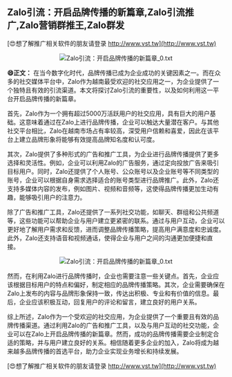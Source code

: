 ## **Zalo引流：开启品牌传播的新篇章,Zalo引流推广,Zalo营销群推王,Zalo群发**

[😍想了解推广相关软件的朋友请登录 http://www.vst.tw](http://www.vst.tw)

 <center><img src="https://vst.tw/MP4/tuiguang/png/1.png" alt="Zalo引流：开启品牌传播的新篇章_0.txt"></center>

**😄正文：**
在当今数字化时代，品牌传播已成为企业成功的关键因素之一。而在众多的社交媒体平台中，Zalo作为越南最受欢迎的社交应用之一，为企业提供了一个独特且有效的引流渠道。本文将探讨Zalo引流的重要性，以及如何利用这一平台开启品牌传播的新篇章。

首先，Zalo作为一个拥有超过5000万活跃用户的社交应用，具有巨大的用户基础。这意味着通过在Zalo上进行品牌传播，企业可以触达大量潜在客户。与其他社交平台相比，Zalo在越南市场占有率较高，深受用户信赖和喜爱，因此在该平台上建立品牌形象将能够有效提高品牌知名度和认可度。

其次，Zalo提供了多种形式的广告和推广工具，为企业进行品牌传播提供了更多选择和灵活性。例如，企业可以利用Zalo的广告服务，通过定向投放广告来吸引目标用户。同时，Zalo还提供了个人账号、公众账号以及企业账号等不同类型的账号，企业可以根据自身需求选择适合的账号类型进行品牌推广。此外，Zalo还支持多媒体内容的发布，例如图片、视频和音频等，这使得品牌传播更加生动有趣，能够吸引用户的注意力。

除了广告和推广工具，Zalo还提供了一系列社交功能，如聊天、群组和公共频道等，这些功能可以帮助企业与用户建立更紧密的联系。通过与用户互动，企业可以更好地了解用户需求和反馈，进而调整品牌传播策略，提高用户满意度和忠诚度。此外，Zalo还支持语音和视频通话，使得企业与用户之间的沟通更加便捷和直接。

 <center><img src="https://vst.tw/MP4/tuiguang/png/2.png" alt="Zalo引流：开启品牌传播的新篇章_0.txt"></center>

然而，在利用Zalo进行品牌传播时，企业也需要注意一些关键点。首先，企业应该根据目标用户的特点和偏好，制定相应的品牌传播策略。其次，企业需要确保在Zalo上发布的内容与品牌形象保持一致，传达出积极、专业和有价值的信息。最后，企业应该积极互动，回复用户的评论和留言，建立良好的用户关系。

综上所述，Zalo作为一个受欢迎的社交应用，为企业提供了一个重要且有效的品牌传播渠道。通过利用Zalo的广告和推广工具，以及与用户互动的社交功能，企业可以在Zalo上开启品牌传播的新篇章。然而，成功的品牌传播需要企业制定合适的策略，并与用户建立良好的关系。相信随着更多企业的加入，Zalo将成为越来越多品牌传播的首选平台，助力企业实现业务增长和持续发展。

[😍想了解推广相关软件的朋友请登录 http://www.vst.tw](http://www.vst.tw)



